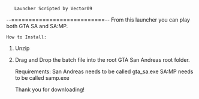 
       Launcher Scripted by Vector09
 --===========================--
    From this launcher you can play both GTA SA
and SA:MP.

    How to Install:
1. Unzip
2. Drag and Drop the batch file into the root <i></i>GTA San Andreas root folder.

    Requirements:
San Andreas needs to be called <b></b>gta_sa.exe
SA:MP needs to be called <b></b>samp.exe

    <i></i><b></b>Thank you for downloading!

